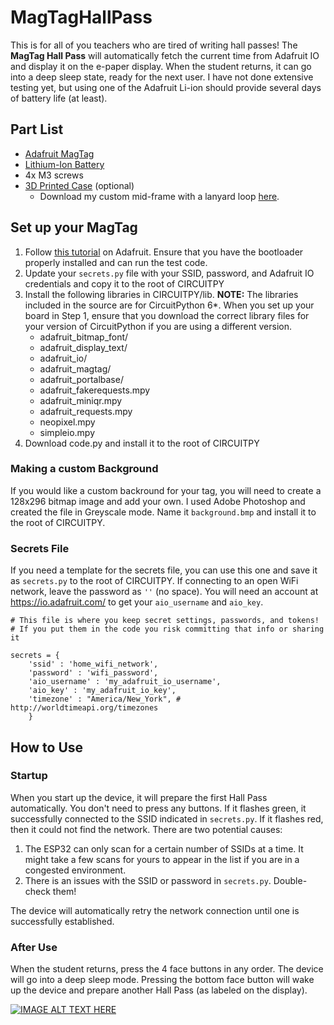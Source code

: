 # MagTagHallPass

This is for all of you teachers who are tired of writing hall passes! The **MagTag Hall Pass** will automatically fetch the current time from Adafruit IO and display it on the e-paper display. When the student returns, it can go into a deep sleep state, ready for the next user. I have not done extensive testing yet, but using one of the Adafruit Li-ion should provide several days of battery life (at least).

## Part List
* [Adafruit MagTag](https://www.adafruit.com/magtag)
* [Lithium-Ion Battery](https://www.adafruit.com/product/4237)
* 4x M3 screws
* [3D Printed Case](https://learn.adafruit.com/magtag-3d-printed-stand-case) (optional)
  * Download my custom mid-frame with a lanyard loop [here](https://thangs.com/aiannazzone/MagTag-Frame-with-loop-26023).

## Set up your MagTag
1. Follow [this tutorial](https://learn.adafruit.com/adafruit-magtag) on Adafruit. Ensure that you have the bootloader properly installed and can run the test code.
2. Update your `secrets.py` file with your SSID, password, and Adafruit IO credentials and copy it to the root of CIRCUITPY
3. Install the following libraries in CIRCUITPY/lib. **NOTE:** The libraries included in the source are for CircuitPython 6*. When you set up your board in Step 1, ensure that you download the correct library files for your version of CircuitPython if you are using a different version.
    * adafruit_bitmap_font/
    * adafruit_display_text/
    * adafruit_io/
    * adafruit_magtag/
    * adafruit_portalbase/
    * adafruit_fakerequests.mpy
    * adafruit_miniqr.mpy
    * adafruit_requests.mpy
    * neopixel.mpy
    * simpleio.mpy
4. Download code.py and install it to the root of CIRCUITPY

### Making a custom Background
If you would like a custom backround for your tag, you will need to create a 128x296 bitmap image and add your own. I used Adobe Photoshop and created the file in Greyscale mode. Name it `background.bmp` and install it to the root of CIRCUITPY.

### Secrets File
If you need a template for the secrets file, you can use this one and save it as `secrets.py` to the root of CIRCUITPY. If connecting to an open WiFi network, leave the password as `''` (no space). You will need an account at https://io.adafruit.com/ to get your `aio_username` and `aio_key`.
```
# This file is where you keep secret settings, passwords, and tokens!
# If you put them in the code you risk committing that info or sharing it

secrets = {
    'ssid' : 'home_wifi_network',
    'password' : 'wifi_password',
    'aio_username' : 'my_adafruit_io_username',
    'aio_key' : 'my_adafruit_io_key',
    'timezone' : "America/New_York", # http://worldtimeapi.org/timezones
    }
```

## How to Use

### Startup
When you start up the device, it will prepare the first Hall Pass automatically. You don't need to press any buttons. If it flashes green, it successfully connected to the SSID indicated in `secrets.py`. If it flashes red, then it could not find the network. There are two potential causes:
1. The ESP32 can only scan for a certain number of SSIDs at a time. It might take a few scans for yours to appear in the list if you are in a congested environment.
2. There is an issues with the SSID or password in `secrets.py`. Double-check them!

The device will automatically retry the network connection until one is successfully established.

### After Use
When the student returns, press the 4 face buttons in any order. The device will go into a deep sleep mode. Pressing the bottom face button will wake up the device and prepare another Hall Pass (as labeled on the display).

[![IMAGE ALT TEXT HERE](http://img.youtube.com/vi/E_xNNHra5bw/0.jpg)](http://www.youtube.com/watch?v=E_xNNHra5bw)
